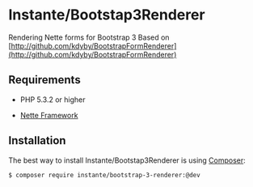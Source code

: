 Instante/Bootstap3Renderer
======

Rendering Nette forms for Bootstrap 3
Based on [http://github.com/kdyby/BootstrapFormRenderer](http://github.com/kdyby/BootstrapFormRenderer)

Requirements
------------

- PHP 5.3.2 or higher

- [Nette Framework](https://github.com/nette/nette)


Installation
------------

The best way to install Instante/Bootstap3Renderer is using  [Composer](http://getcomposer.org/):

```sh
$ composer require instante/bootstrap-3-renderer:@dev
```